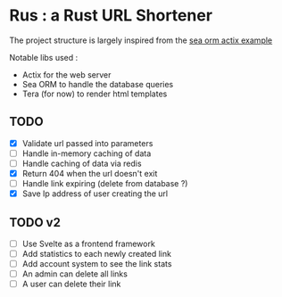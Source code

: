 # Rus : a Rust URL Shortener

The project structure is largely inspired from the [sea orm actix example](https://github.com/SeaQL/sea-orm/tree/master/examples/actix_example)

Notable libs used :
- Actix for the web server
- Sea ORM to handle the database queries
- Tera (for now) to render html templates

## TODO
- [x] Validate url passed into parameters
- [ ] Handle in-memory caching of data
- [ ] Handle caching of data via redis
- [x] Return 404 when the url doesn't exit
- [ ] Handle link expiring (delete from database ?)
- [x] Save Ip address of user creating the url

## TODO v2
- [ ] Use Svelte as a frontend framework
- [ ] Add statistics to each newly created link
- [ ] Add account system to see the link stats
- [ ] An admin can delete all links
- [ ] A user can delete their link